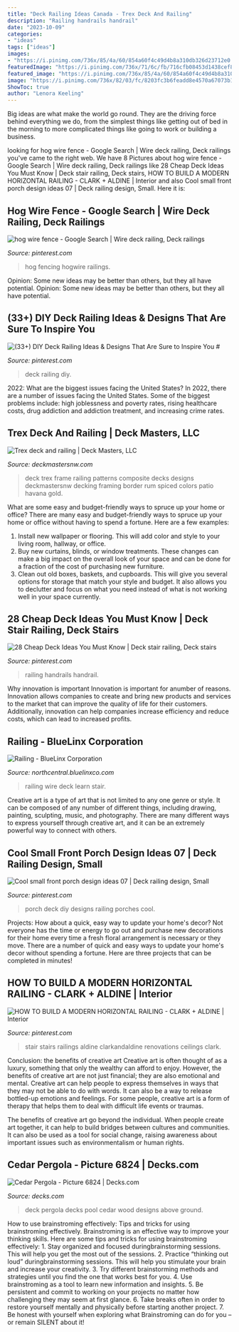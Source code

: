 ```yaml
---
title: "Deck Railing Ideas Canada - Trex Deck And Railing"
description: "Railing handrails handrail"
date: "2023-10-09"
categories:
- "ideas"
tags: ["ideas"]
images:
- "https://i.pinimg.com/736x/85/4a/60/854a60f4c49d4b8a310db326d23712e0.jpg"
featuredImage: "https://i.pinimg.com/736x/71/6c/fb/716cfb08453d1438cef8c02acd6a5265.jpg"
featured_image: "https://i.pinimg.com/736x/85/4a/60/854a60f4c49d4b8a310db326d23712e0.jpg"
image: "https://i.pinimg.com/736x/82/03/fc/8203fc3b6feadd8e4570a67073b1f62d.jpg"
ShowToc: true
author: "Lenora Keeling"
---
```



Big ideas are what make the world go round. They are the driving force behind everything we do, from the simplest things like getting out of bed in the morning to more complicated things like going to work or building a business.

	

		
looking for hog wire fence - Google Search | Wire deck railing, Deck railings you've came to the right web. We have 8 Pictures about hog wire fence - Google Search | Wire deck railing, Deck railings like 28 Cheap Deck Ideas You Must Know | Deck stair railing, Deck stairs, HOW TO BUILD A MODERN HORIZONTAL RAILING - CLARK + ALDINE | Interior and also Cool small front porch design ideas 07 | Deck railing design, Small. Here it is:
		
    
## Hog Wire Fence - Google Search | Wire Deck Railing, Deck Railings

<img loading=lazy src="https://i.pinimg.com/736x/4a/80/a6/4a80a6796f07267dbd5252aa75d3b4d6.jpg" onerror="this.onerror=null;this.src='https://tse3.mm.bing.net/th?id=OIP.mW7hm2U8KhGjsfTbDEQrkAHaEK&amp;pid=15.1';" alt="hog wire fence - Google Search | Wire deck railing, Deck railings">

_Source: pinterest.com_

>hog fencing hogwire railings. 

	

Opinion: Some new ideas may be better than others, but they all have potential.
Opinion: Some new ideas may be better than others, but they all have potential.

    
## (33+) DIY Deck Railing Ideas &amp; Designs That Are Sure To Inspire You #

<img loading=lazy src="https://i.pinimg.com/736x/e2/99/b4/e299b4d66a219a984770f7c811d01f67.jpg" onerror="this.onerror=null;this.src='https://tse3.mm.bing.net/th?id=OIP.jp-MVLUlTxJHWZKQKAkgzQHaLH&amp;pid=15.1';" alt="(33+) DIY Deck Railing Ideas &amp; Designs That Are Sure to Inspire You #">

_Source: pinterest.com_

>deck railing diy. 

	

2022: What are the biggest issues facing the United States?
In 2022, there are a number of issues facing the United States. Some of the biggest problems include: high joblessness and poverty rates, rising healthcare costs, drug addiction and addiction treatment, and increasing crime rates.

    
## Trex Deck And Railing | Deck Masters, LLC

<img loading=lazy src="https://deckmastersnw.com/wp-content/uploads/IMG_1911-1-e1514326645209.jpg" onerror="this.onerror=null;this.src='https://tse4.mm.bing.net/th?id=OIP.yqqHgRNZ58kVNH79Uub12QHaJ4&amp;pid=15.1';" alt="Trex deck and railing | Deck Masters, LLC">

_Source: deckmastersnw.com_

>deck trex frame railing patterns composite decks designs deckmastersnw decking framing border rum spiced colors patio havana gold. 

	

What are some easy and budget-friendly ways to spruce up your home or office?
There are many easy and budget-friendly ways to spruce up your home or office without having to spend a fortune. Here are a few examples: 
1. Install new wallpaper or flooring. This will add color and style to your living room, hallway, or office. 
2. Buy new curtains, blinds, or window treatments. These changes can make a big impact on the overall look of your space and can be done for a fraction of the cost of purchasing new furniture. 
3. Clean out old boxes, baskets, and cupboards. This will give you several options for storage that match your style and budget. It also allows you to declutter and focus on what you need instead of what is not working well in your space currently. 

    
## 28 Cheap Deck Ideas You Must Know | Deck Stair Railing, Deck Stairs

<img loading=lazy src="https://i.pinimg.com/736x/71/6c/fb/716cfb08453d1438cef8c02acd6a5265.jpg" onerror="this.onerror=null;this.src='https://tse3.mm.bing.net/th?id=OIP.kBSEKcHO0p5BWb_T9MnOzwHaJ4&amp;pid=15.1';" alt="28 Cheap Deck Ideas You Must Know | Deck stair railing, Deck stairs">

_Source: pinterest.com_

>railing handrails handrail. 

	

Why innovation is important
Innovation is important for anumber of reasons. Innovation allows companies to create and bring new products and services to the market that can improve the quality of life for their customers. Additionally, innovation can help companies increase efficiency and reduce costs, which can lead to increased profits.

    
## Railing - BlueLinx Corporation

<img loading=lazy src="https://northcentral.bluelinxco.com/wp-content/uploads/2015/06/Stair-Railing-DSC07301.jpg" onerror="this.onerror=null;this.src='https://tse1.mm.bing.net/th?id=OIP.kU1BfLoidGWZ8A-6S2beQwHaJ4&amp;pid=15.1';" alt="Railing - BlueLinx Corporation">

_Source: northcentral.bluelinxco.com_

>railing wire deck learn stair. 

	

Creative art is a type of art that is not limited to any one genre or style. It can be composed of any number of different things, including drawing, painting, sculpting, music, and photography. There are many different ways to express yourself through creative art, and it can be an extremely powerful way to connect with others.

    
## Cool Small Front Porch Design Ideas 07 | Deck Railing Design, Small

<img loading=lazy src="https://i.pinimg.com/736x/82/03/fc/8203fc3b6feadd8e4570a67073b1f62d.jpg" onerror="this.onerror=null;this.src='https://tse4.mm.bing.net/th?id=OIP.ZHKFw3Ci-YASGJ8rUY4EfgHaLH&amp;pid=15.1';" alt="Cool small front porch design ideas 07 | Deck railing design, Small">

_Source: pinterest.com_

>porch deck diy designs railing porches cool. 

	

Projects: How about a quick, easy way to update your home's decor?
Not everyone has the time or energy to go out and purchase new decorations for their home every time a fresh floral arrangement is necessary or they move. There are a number of quick and easy ways to update your home's decor without spending a fortune. Here are three projects that can be completed in minutes!

    
## HOW TO BUILD A MODERN HORIZONTAL RAILING - CLARK + ALDINE | Interior

<img loading=lazy src="https://i.pinimg.com/736x/85/4a/60/854a60f4c49d4b8a310db326d23712e0.jpg" onerror="this.onerror=null;this.src='https://tse3.mm.bing.net/th?id=OIP.9pxBV9dF9IZHiHVT-RBTwwHaJ3&amp;pid=15.1';" alt="HOW TO BUILD A MODERN HORIZONTAL RAILING - CLARK + ALDINE | Interior">

_Source: pinterest.com_

>stair stairs railings aldine clarkandaldine renovations ceilings clark. 

	

Conclusion: the benefits of creative art
Creative art is often thought of as a luxury, something that only the wealthy can afford to enjoy. However, the benefits of creative art are not just financial; they are also emotional and mental.
Creative art can help people to express themselves in ways that they may not be able to do with words. It can also be a way to release bottled-up emotions and feelings. For some people, creative art is a form of therapy that helps them to deal with difficult life events or traumas.

The benefits of creative art go beyond the individual. When people create art together, it can help to build bridges between cultures and communities. It can also be used as a tool for social change, raising awareness about important issues such as environmentalism or human rights.

    
## Cedar Pergola - Picture 6824 | Decks.com

<img loading=lazy src="https://www.decks.com/media/xfnll4ar/17030721132698.jpg?quality=80" onerror="this.onerror=null;this.src='https://tse4.mm.bing.net/th?id=OIP.2d5_JVHR7XyxVp6m04f9IQHaFj&amp;pid=15.1';" alt="Cedar Pergola - Picture 6824 | Decks.com">

_Source: decks.com_

>deck pergola decks pool cedar wood designs above ground. 

	

How to use brainstroming effectively: Tips and tricks for using brainstroming effectively.
Brainstroming is an effective way to improve your thinking skills. Here are some tips and tricks for using brainstroming effectively: 1. Stay organized and focused duringbrainstorming sessions. This will help you get the most out of the sessions. 2. Practice “thinking out loud” duringbrainstorming sessions. This will help you stimulate your brain and increase your creativity. 3. Try different brainstorming methods and strategies until you find the one that works best for you. 4. Use brainstroming as a tool to learn new information and insights. 5. Be persistent and commit to working on your projects no matter how challenging they may seem at first glance. 6. Take breaks often in order to restore yourself mentally and physically before starting another project. 7. Be honest with yourself when exploring what Brainstroming can do for you – or remain SILENT about it!

